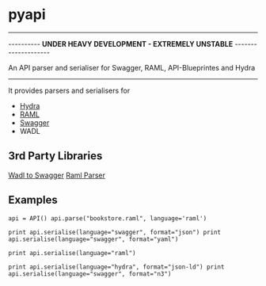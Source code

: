 # pyapi

***

---------- **UNDER HEAVY DEVELOPMENT - EXTREMELY UNSTABLE** -------------------- 

An API parser and serialiser for Swagger, RAML, API-Blueprintes and Hydra

***

It provides parsers and serialisers for

- [Hydra](http://www.hydra-cg.com/ "Hydra") 
- [RAML](http://raml.org/)
- [Swagger](http://swagger.io/)   
- WADL 

## 3rd Party Libraries

[Wadl to Swagger](https://github.com/rackerlabs/wadl2swagger)
[Raml Parser](https://github.com/an2deg/pyraml-parser)



## Examples

`api = API() api.parse("bookstore.raml", language='raml')`

`print api.serialise(language="swagger", format="json") print api.serialise(language="swagger", format="yaml")`

`print api.serialise(language="raml")`

`print api.serialise(language="hydra", format="json-ld") print api.serialise(language="swagger", format="n3")`
